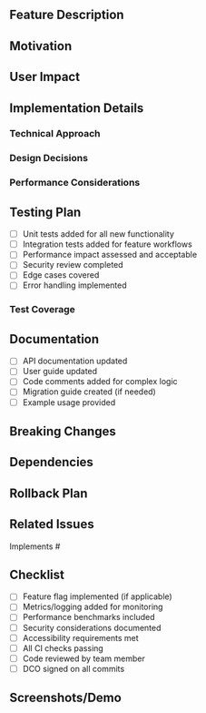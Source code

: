 <!--
SPDX-FileCopyrightText: 2025 BrainCraft.io
SPDX-License-Identifier: CC0-1.0
-->

## Feature Description
<!-- Describe the new feature being added -->

## Motivation
<!-- Why is this feature needed? What problem does it solve? -->

## User Impact
<!-- How will this feature benefit users? -->

## Implementation Details
<!-- Describe key implementation decisions and architecture -->

### Technical Approach
<!-- Explain your technical approach -->

### Design Decisions
<!-- List important design decisions and trade-offs -->

### Performance Considerations
<!-- Describe any performance implications -->

## Testing Plan
- [ ] Unit tests added for all new functionality
- [ ] Integration tests added for feature workflows
- [ ] Performance impact assessed and acceptable
- [ ] Security review completed
- [ ] Edge cases covered
- [ ] Error handling implemented

### Test Coverage
<!-- What's the test coverage for the new code? -->

## Documentation
- [ ] API documentation updated
- [ ] User guide updated
- [ ] Code comments added for complex logic
- [ ] Migration guide created (if needed)
- [ ] Example usage provided

## Breaking Changes
<!-- List any breaking changes and migration path -->

## Dependencies
<!-- List any new dependencies added and why they're needed -->

## Rollback Plan
<!-- How can this feature be disabled or rolled back if issues arise? -->

## Related Issues
<!-- Link to related issues -->
Implements #

## Checklist
- [ ] Feature flag implemented (if applicable)
- [ ] Metrics/logging added for monitoring
- [ ] Performance benchmarks included
- [ ] Security considerations documented
- [ ] Accessibility requirements met
- [ ] All CI checks passing
- [ ] Code reviewed by team member
- [ ] DCO signed on all commits

## Screenshots/Demo
<!-- Add screenshots, GIFs, or demo links showing the feature in action -->